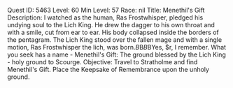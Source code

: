 Quest ID: 5463
Level: 60
Min Level: 57
Race: nil
Title: Menethil's Gift
Description: I watched as the human, Ras Frostwhisper, pledged his undying soul to the Lich King. He drew the dagger to his own throat and with a smile, cut from ear to ear. His body collapsed inside the borders of the pentagram. The Lich King stood over the fallen mage and with a single motion, Ras Frostwhisper the lich, was born.$B$B<Leonid gazes at the ground and then looks up at you.>$B$BYes, $r, I remember. What you seek has a name - Menethil's Gift: The ground blessed by the Lich King - holy ground to Scourge.
Objective: Travel to Stratholme and find Menethil's Gift. Place the Keepsake of Remembrance upon the unholy ground. 
